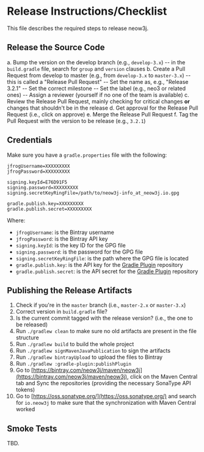 # Release Instructions/Checklist

This file describes the required steps to release neow3j.

## Release the Source Code

a. Bump the version on the develop branch (e.g., `develop-3.x`) -- in the `build.gradle` file, search for `group`
and `version` clauses
b. Create a Pull Request from develop to master (e.g., from `develop-3.x` to `master-3.x`) -- this
is called a "Release Pull Request"
  -- Set the name as, e.g., "Release 3.2.1"
  -- Set the correct milestone
  -- Set the label (e.g., neo3 or related ones)
  -- Assign a reviewer (yourself if no one of the team is available)
c. Review the Release Pull Request, mainly checking for critical changes **or**
changes that shouldn't be in the release
d. Get approval for the Release Pull Request (i.e., click on approve)
e. Merge the Release Pull Request
f. Tag the Pull Request with the version to be release (e.g., `3.2.1`)

## Credentials

Make sure you have a `gradle.properties` file with the following:

```
jfrogUsername=XXXXXXXXX
jfrogPassword=XXXXXXXXX

signing.keyId=E76D91F5
signing.password=XXXXXXXXX
signing.secretKeyRingFile=/path/to/neow3j-info_at_neow3j.io.gpg

gradle.publish.key=XXXXXXXXX
gradle.publish.secret=XXXXXXXXX
```

Where:

- `jfrogUsername`: is the Bintray username
- `jfrogPassword`: is the Bintray API key
- `signing.keyId`: is the key ID for the GPG file
- `signing.password`: is the password for the GPG file
- `signing.secretKeyRingFile`: is the path where the GPG file is located
- `gradle.publish.key`: is the API key for the [Gradle Plugin](https://plugins.gradle.org) repository
- `gradle.publish.secret`: is the API secret for the [Gradle Plugin](https://plugins.gradle.org) repository

## Publishing the Release Artifacts

1. Check if you're in the `master` branch (i.e., `master-2.x` or `master-3.x`)
2. Correct version in `build.gradle` file?
3. Is the current commit tagged with the release version? (i.e., the one to be released)
4. Run `./gradlew clean` to make sure no old artifacts are present in the file structure
5. Run `./gradlew build` to build the whole project
6. Run `./gradlew signMavenJavaPublication` to sign the artifacts
7. Run `./gradlew bintrayUpload` to upload the files to Bintray
8. Run `./gradlew :gradle-plugin:publishPlugin`
9. Go to [https://bintray.com/neow3j/maven/neow3j](https://bintray.com/neow3j/maven/neow3j), click
on the Maven Central tab and Sync the repositories (providing the necessary SonaType API tokens)
10. Go to [https://oss.sonatype.org/](https://oss.sonatype.org/) and search for `io.neow3j` to make
sure that the synchronization with Maven Central worked

## Smoke Tests

TBD.
